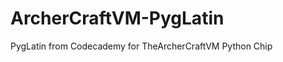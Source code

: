 ArcherCraftVM-PygLatin
======================

PygLatin from Codecademy for TheArcherCraftVM Python Chip
